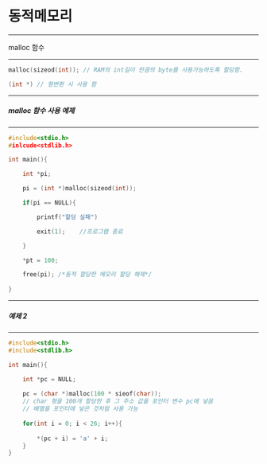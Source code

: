 # 동적메모리

---

malloc 함수

---

```c
malloc(sizeod(int)); // RAM의 int길이 만큼의 byte를 사용가능하도록 할당함.

(int *)	// 형변환 시 사용 함
```

---

##### malloc 함수 사용 예제

---

```c
#include<stdio.h>
#inlcude<stdlib.h>

int main(){

	int *pi;

	pi = (int *)malloc(sizeod(int));

	if(pi == NULL){

		printf("할당 실패")

		exit(1);	//프로그램 종료

	}

	*pt = 100;

	free(pi); /*동적 할당한 메모리 할당 해제*/
	
}
```

---

##### 예제 2

---

```c
#include<stdio.h>
#include<stdlib.h>

int main(){

	int *pc = NULL;
	
	pc = (char *)malloc(100 * sieof(char));	
    // char 형을 100개 할당한 후 그 주소 값을 포인터 변수 pc에 넣음
    // 배열을 포인터에 넣은 것처럼 사용 가능
    
    for(int i = 0; i < 26; i++){
        
        *(pc + i) = 'a' + i;
    }
}


```

